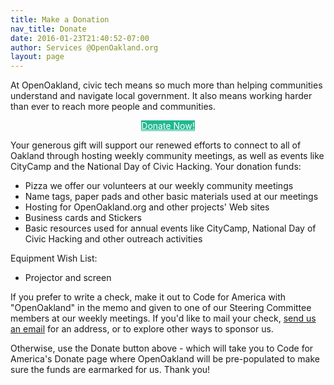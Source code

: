 ```yaml
---
title: Make a Donation
nav_title: Donate
date: 2016-01-23T21:40:52-07:00
author: Services @OpenOakland.org
layout: page
---
```


At OpenOakland, civic tech means so much more than helping communities understand and navigate local government. It also means working harder than ever to reach more people and communities.

<p style="text-align: center;">
  <a class="btn" style="background-color: #21b890; color: #ffffff;" target="_blank" href="https://secure.codeforamerica.org/page/contribute/donate-to-a-brigade-today?source_codes=openoakland-website&brigade=Open%20Oakland">Donate Now!</a>
</p>

Your generous gift will support our renewed efforts to connect to all of Oakland through hosting weekly community meetings, as well as events like CityCamp and the National Day of Civic Hacking. Your donation funds:

<ul>
  <li>
    Pizza we offer our volunteers at our weekly community meetings
  </li>
  <li>
    Name tags, paper pads and other basic materials used at our meetings
  </li>
  <li>
    Hosting for OpenOakland.org and other projects' Web sites
  </li>
  <li>
    Business cards and Stickers
  </li>
  <li>
    Basic resources used for annual events like CityCamp, National Day of Civic Hacking and other outreach activities
  </li>
</ul>

Equipment Wish List:

<ul>
  <li>
    Projector and screen
  </li>
</ul>

If you prefer to write a check, make it out to Code for America with "OpenOakland" in the memo and given to one of our Steering Committee members at our weekly meetings. If you'd like to mail your check, [send us an email](mailto:fundraising@openoakland.org) for an address, or to explore other ways to sponsor us.

Otherwise, use the Donate button above - which will take you to Code for America's Donate page where OpenOakland will be pre-populated to make sure the funds are earmarked for us. Thank you!
